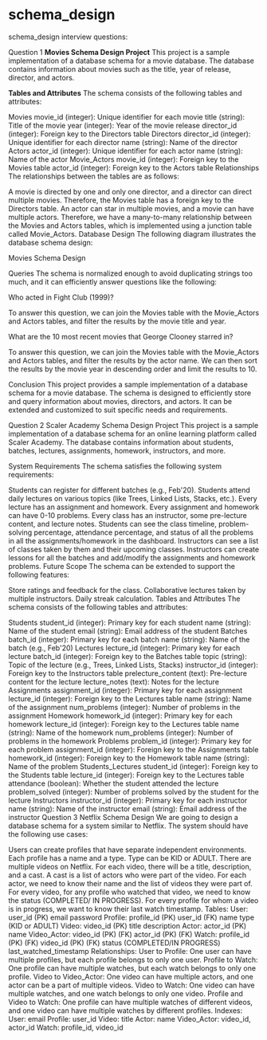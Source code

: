 # schema_design
schema_design interview questions:


Question 1
**Movies Schema Design Project**
This project is a sample implementation of a database schema for a movie database. The database contains information about movies such as the title, year of release, director, and actors.

**Tables and Attributes**
The schema consists of the following tables and attributes:

Movies
movie_id (integer): Unique identifier for each movie
title (string): Title of the movie
year (integer): Year of the movie release
director_id (integer): Foreign key to the Directors table
Directors
director_id (integer): Unique identifier for each director
name (string): Name of the director
Actors
actor_id (integer): Unique identifier for each actor
name (string): Name of the actor
Movie_Actors
movie_id (integer): Foreign key to the Movies table
actor_id (integer): Foreign key to the Actors table
Relationships
The relationships between the tables are as follows:

A movie is directed by one and only one director, and a director can direct multiple movies. Therefore, the Movies table has a foreign key to the Directors table.
An actor can star in multiple movies, and a movie can have multiple actors. Therefore, we have a many-to-many relationship between the Movies and Actors tables, which is implemented using a junction table called Movie_Actors.
Database Design
The following diagram illustrates the database schema design:

Movies Schema Design

Queries
The schema is normalized enough to avoid duplicating strings too much, and it can efficiently answer questions like the following:

Who acted in Fight Club (1999)?

To answer this question, we can join the Movies table with the Movie_Actors and Actors tables, and filter the results by the movie title and year.

What are the 10 most recent movies that George Clooney starred in?

To answer this question, we can join the Movies table with the Movie_Actors and Actors tables, and filter the results by the actor name. We can then sort the results by the movie year in descending order and limit the results to 10.

Conclusion
This project provides a sample implementation of a database schema for a movie database. The schema is designed to efficiently store and query information about movies, directors, and actors. It can be extended and customized to suit specific needs and requirements.

Question 2
Scaler Academy Schema Design Project
This project is a sample implementation of a database schema for an online learning platform called Scaler Academy. The database contains information about students, batches, lectures, assignments, homework, instructors, and more.

System Requirements
The schema satisfies the following system requirements:

Students can register for different batches (e.g., Feb'20).
Students attend daily lectures on various topics (like Trees, Linked Lists, Stacks, etc.).
Every lecture has an assignment and homework.
Every assignment and homework can have 0-10 problems.
Every class has an instructor, some pre-lecture content, and lecture notes.
Students can see the class timeline, problem-solving percentage, attendance percentage, and status of all the problems in all the assignments/homework in the dashboard.
Instructors can see a list of classes taken by them and their upcoming classes.
Instructors can create lessons for all the batches and add/modify the assignments and homework problems.
Future Scope
The schema can be extended to support the following features:

Store ratings and feedback for the class.
Collaborative lectures taken by multiple instructors.
Daily streak calculation.
Tables and Attributes
The schema consists of the following tables and attributes:

Students
student_id (integer): Primary key for each student
name (string): Name of the student
email (string): Email address of the student
Batches
batch_id (integer): Primary key for each batch
name (string): Name of the batch (e.g., Feb'20)
Lectures
lecture_id (integer): Primary key for each lecture
batch_id (integer): Foreign key to the Batches table
topic (string): Topic of the lecture (e.g., Trees, Linked Lists, Stacks)
instructor_id (integer): Foreign key to the Instructors table
prelecture_content (text): Pre-lecture content for the lecture
lecture_notes (text): Notes for the lecture
Assignments
assignment_id (integer): Primary key for each assignment
lecture_id (integer): Foreign key to the Lectures table
name (string): Name of the assignment
num_problems (integer): Number of problems in the assignment
Homework
homework_id (integer): Primary key for each homework
lecture_id (integer): Foreign key to the Lectures table
name (string): Name of the homework
num_problems (integer): Number of problems in the homework
Problems
problem_id (integer): Primary key for each problem
assignment_id (integer): Foreign key to the Assignments table
homework_id (integer): Foreign key to the Homework table
name (string): Name of the problem
Students_Lectures
student_id (integer): Foreign key to the Students table
lecture_id (integer): Foreign key to the Lectures table
attendance (boolean): Whether the student attended the lecture
problem_solved (integer): Number of problems solved by the student for the lecture
Instructors
instructor_id (integer): Primary key for each instructor
name (string): Name of the instructor
email (string): Email address of the instructor
Question 3
Netflix Schema Design
We are going to design a database schema for a system similar to Netflix. The system should have the following use cases:

Users can create profiles that have separate independent environments. Each profile has a name and a type. Type can be KID or ADULT.
There are multiple videos on Netflix. For each video, there will be a title, description, and a cast.
A cast is a list of actors who were part of the video. For each actor, we need to know their name and the list of videos they were part of.
For every video, for any profile who watched that video, we need to know the status (COMPLETED/ IN PROGRESS).
For every profile for whom a video is in progress, we want to know their last watch timestamp.
Tables:
User:
user_id (PK)
email
password
Profile:
profile_id (PK)
user_id (FK)
name
type (KID or ADULT)
Video:
video_id (PK)
title
description
Actor:
actor_id (PK)
name
Video_Actor:
video_id (PK) (FK)
actor_id (PK) (FK)
Watch:
profile_id (PK) (FK)
video_id (PK) (FK)
status (COMPLETED/IN PROGRESS)
last_watched_timestamp
Relationships:
User to Profile: One user can have multiple profiles, but each profile belongs to only one user.
Profile to Watch: One profile can have multiple watches, but each watch belongs to only one profile.
Video to Video_Actor: One video can have multiple actors, and one actor can be a part of multiple videos.
Video to Watch: One video can have multiple watches, and one watch belongs to only one video.
Profile and Video to Watch: One profile can have multiple watches of different videos, and one video can have multiple watches by different profiles.
Indexes:
User: email
Profile: user_id
Video: title
Actor: name
Video_Actor: video_id, actor_id
Watch: profile_id, video_id

